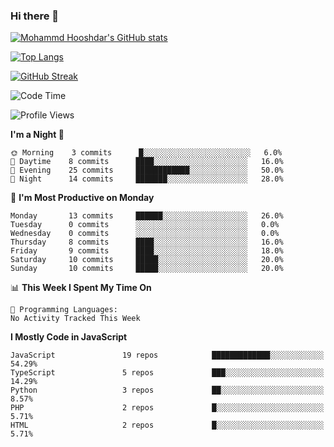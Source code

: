 ### Hi there 👋

<!--
**mHooshdar/mhooshdar** is a ✨ _special_ ✨ repository because its `README.md` (this file) appears on your GitHub profile.

Here are some ideas to get you started:

- 🔭 I’m currently working on ...
- 🌱 I’m currently learning ...
- 👯 I’m looking to collaborate on ...
- 🤔 I’m looking for help with ...
- 💬 Ask me about ...
- 📫 How to reach me: ...
- 😄 Pronouns: ...
- ⚡ Fun fact: ...
-->

[![Mohammd Hooshdar's GitHub stats](https://github-readme-stats.vercel.app/api?username=mhooshdar&show_icons=true&theme=dracula)](https://github.com/mhooshdar)

[![Top Langs](https://github-readme-stats.vercel.app/api/top-langs/?username=mhooshdar&layout=compact&theme=dracula)](https://github.com/mhooshdar)

[![GitHub Streak](http://github-readme-streak-stats.herokuapp.com?user=mhooshdar&theme=dracula)](https://github.com/mhooshdar)

<!--START_SECTION:waka-->
![Code Time](http://img.shields.io/badge/Code%20Time-0%20secs-blue)

![Profile Views](http://img.shields.io/badge/Profile%20Views-3-blue)

**I'm a Night 🦉** 

```text
🌞 Morning    3 commits      █░░░░░░░░░░░░░░░░░░░░░░░░   6.0% 
🌆 Daytime    8 commits      ████░░░░░░░░░░░░░░░░░░░░░   16.0% 
🌃 Evening    25 commits     ████████████░░░░░░░░░░░░░   50.0% 
🌙 Night      14 commits     ███████░░░░░░░░░░░░░░░░░░   28.0%

```
📅 **I'm Most Productive on Monday** 

```text
Monday       13 commits     ██████░░░░░░░░░░░░░░░░░░░   26.0% 
Tuesday      0 commits      ░░░░░░░░░░░░░░░░░░░░░░░░░   0.0% 
Wednesday    0 commits      ░░░░░░░░░░░░░░░░░░░░░░░░░   0.0% 
Thursday     8 commits      ████░░░░░░░░░░░░░░░░░░░░░   16.0% 
Friday       9 commits      ████░░░░░░░░░░░░░░░░░░░░░   18.0% 
Saturday     10 commits     █████░░░░░░░░░░░░░░░░░░░░   20.0% 
Sunday       10 commits     █████░░░░░░░░░░░░░░░░░░░░   20.0%

```


📊 **This Week I Spent My Time On** 

```text
💬 Programming Languages: 
No Activity Tracked This Week

```

**I Mostly Code in JavaScript** 

```text
JavaScript               19 repos            █████████████░░░░░░░░░░░░   54.29% 
TypeScript               5 repos             ███░░░░░░░░░░░░░░░░░░░░░░   14.29% 
Python                   3 repos             ██░░░░░░░░░░░░░░░░░░░░░░░   8.57% 
PHP                      2 repos             █░░░░░░░░░░░░░░░░░░░░░░░░   5.71% 
HTML                     2 repos             █░░░░░░░░░░░░░░░░░░░░░░░░   5.71%

```



<!--END_SECTION:waka-->
